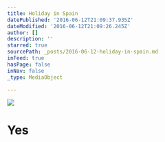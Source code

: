 ```yaml
---
title: Holiday in Spain
datePublished: '2016-06-12T21:09:37.935Z'
dateModified: '2016-06-12T21:09:26.245Z'
author: []
description: ''
starred: true
sourcePath: _posts/2016-06-12-holiday-in-spain.md
inFeed: true
hasPage: false
inNav: false
_type: MediaObject

---
```

![](https://the-grid-user-content.s3-us-west-2.amazonaws.com/8fdb01b2-2bf4-4c00-a772-9310f001e78e.jpg)

# Yes